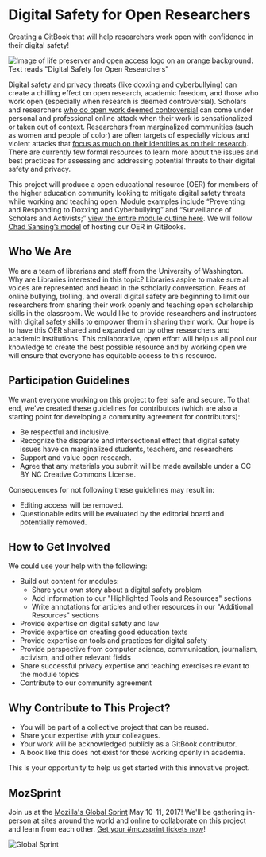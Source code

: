 # Digital Safety for Open Researchers

Creating a GitBook that will help researchers work open with confidence in their digital safety!


![Image of life preserver and open access logo on an orange background. Text reads "Digital Safety for Open Researchers"](https://lh3.googleusercontent.com/FJb_pAAj4BOc9BjIyIXyDKAvMdYhPZnyOaptO8uOXEYuIO3Z3T511RaM9ysySBpro1RABf6nhsGE2AvqXjjOYHupQK67Z3u9dP_kcfbcde1Q2B_5LwfNeOR_g-MeSSwK3-1LPRe9=w2400)

Digital safety and privacy threats (like doxxing and cyberbullying) can create a chilling effect on open research, academic freedom, and those who work open (especially when research is deemed controversial). Scholars and researchers [who do open work deemed controversial](https://www.npr.org/sections/ed/2018/04/04/590928008/professor-harassment) can come under personal and professional online attack when their work is sensationalized or taken out of context. Researchers from marginalized communities (such as women and people of color) are often targets of especially vicious and violent attacks that [focus as much on their identities as on their research](https://www.chronicle.com/article/The-Ugly-Truth-of-Being-a/243234). There are currently few formal resources to learn more about the issues and best practices for assessing and addressing potential threats to their digital safety and privacy.

This project will produce a open educational resource (OER) for members of the higher education community looking to mitigate digital safety threats while working and teaching open. Module examples include “Preventing and Responding to Doxxing and Cyberbullying” and “Surveillance of Scholars and Activists;” [view the entire module outline here](https://github.com/opendigitalsafety/Digital-Safety-for-Open-Researchers/blob/master/TEXT/OUTLINE.md). We will follow [Chad Sansing’s model](https://legacy.gitbook.com/book/chadsansing/open-facilitation/details) of hosting our OER in GitBooks.

## Who We Are
We are a team of librarians and staff from the University of Washington. Why are Libraries interested in this topic?  Libraries aspire to make sure all voices are represented and heard in the scholarly conversation. Fears of online bullying, trolling, and overall digital safety are beginning to limit our researchers from sharing their work openly and teaching open scholarship skills in the classroom. We would like to provide researchers and instructors with digital safety skills to empower them in sharing their work. Our hope is to have this OER shared and expanded on by other researchers and academic institutions. This collaborative, open effort will help us all pool our knowledge to create the best possible resource and by working open we will ensure that everyone has equitable access to this resource. 


## Participation Guidelines

We want everyone working on this project to feel safe and secure.  To that end, we’ve created these guidelines for contributors (which are also a starting point for developing a community agreement for contributors):

+ Be respectful and inclusive. 
+ Recognize the disparate and intersectional effect that digital safety issues have on marginalized students, teachers, and researchers
+ Support and value open research.  
+ Agree that any materials you submit will be made available under a CC BY NC Creative Commons License.

Consequences for not following these guidelines may result in:
+ Editing access will be removed.
+ Questionable edits will be evaluated by the editorial board and potentially removed.

 ## How to Get Involved 
 
 We could use your help with the following:

+ Build out content for modules:
  + Share your own story about a digital safety problem
  + Add information to our "Highlighted Tools and Resources" sections
  + Write annotations for articles and other resources in our "Additional Resources" sections
+ Provide expertise on digital safety and law
+ Provide expertise on creating good education texts
+ Provide expertise on tools and practices for digital safety
+ Provide perspective from computer science, communication, journalism, activism, and other relevant fields
+ Share successful privacy expertise and teaching exercises relevant to the module topics
+ Contribute to our community agreement 

## Why Contribute to This Project?

+ You will be part of a collective project that can be reused.  
+ Share your expertise with your colleagues.  
+ Your work will be acknowledged publicly as a GitBook contributor.  
+ A book like this does not exist for those working openly in academia.  

This is your opportunity to help us get started with this innovative project.


## MozSprint

Join us at the [Mozilla's Global Sprint](http://mzl.la/global-sprint/) May 10-11, 2017! We'll be gathering in-person at sites around the world and online to collaborate on this project and learn from each other. [Get your #mozsprint tickets now](http://mzl.la/global-sprint/)!

![Global Sprint](https://user-images.githubusercontent.com/617994/37716586-3b0397a0-2cf5-11e8-8c6f-bad01f67f50e.jpg)

